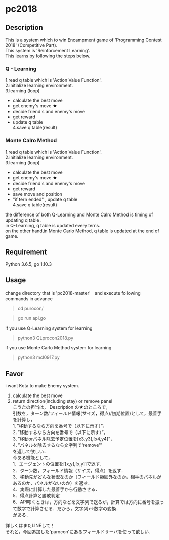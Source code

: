 pc2018
====
## Description
This is a system which to win Encampment game of 'Programming Contest 2018' (Competitive Part).  
This system is 'Reinforcement Learning'.  
This learns by following the steps below.  
### Q - Learning

1.read q table which is 'Action Value Function'.  
2.initialize learning environment.  
3.learning (loop)  
  * calculate the best move  
  * get enemy's move  ★  
  * decide friend's and enemy's move  
  * get reward  
  * update q table  
4.save q table(result)

### Monte Calro Method
1.read q table which is 'Action Value Function'.  
2.initialize learning environment.  
3.learning (loop)  
  * calculate the best move  
  * get enemy's move ★  
  * decide friend's and enemy's move  
  * get reward  
  * save move and position  
  * "if tern ended" , update q table  
4.save q table(result)


the difference of both Q-Learning and Monte Calro Method is timing of updating q table .  
in Q-Learning, q table is updated every terns.  
on the other hand,in Monte Carlo Method, q table is updated at the end of game.

## Requirement
Python 3.6.5, go 1.10.3

## Usage
change directory that is 'pc2018-master'　and execute following commands in advance
> cd purocon/

> go run api.go

if you use Q-Learning system for learning 
> python3 QLprocon2018.py

if you use Monte Carlo Method system for learning
> python3 mcl0917.py

## Favor
i want Kota to make Enemy system.  
1. calculate the best move  
2. return direction(including stay) or remove panel   
こうたの担当は， Description の★のところで，  
引数を，ターン数/フィールド情報(サイズ，得点)/初期位置/として，最善手を計算し，  
1．”移動するなら方向を番号で（以下に示す）”，  
2．”移動するなら方向を番号で（以下に示す）”，  
3．”移動orパネル除去予定位置を[[x3,y3],[x4,y4]](フィールドの横(row)をx,フィールドの縦(column)をyとして，敵（3と4）の座標を収納)”，  
4．”パネルを除去するなら文字列で'remove'”  
を返して欲しい．  
今ある機能として，  
1．エージェントの位置を[[x,y],[x,y]]で返す．  
2．ターン数，フィールド情報（サイズ，得点）を返す．  
3．移動先がどんな状況なのか（フィールド範囲外なのか，相手のパネルがあるのか，パネルがないのか）を返す．  
4．実際に計算した最善手から行動させる．  
5．得点計算と勝敗判定  
6．API叩くときは，方向などを文字列で送るが，計算では方向に番号を振って数字で計算させる．だから，文字列↔︎数字の変換．  
がある．

詳しくはまたLINEして！  
それと，今回追加した'purocon'にあるフィールドサーバを使って欲しい．　　

